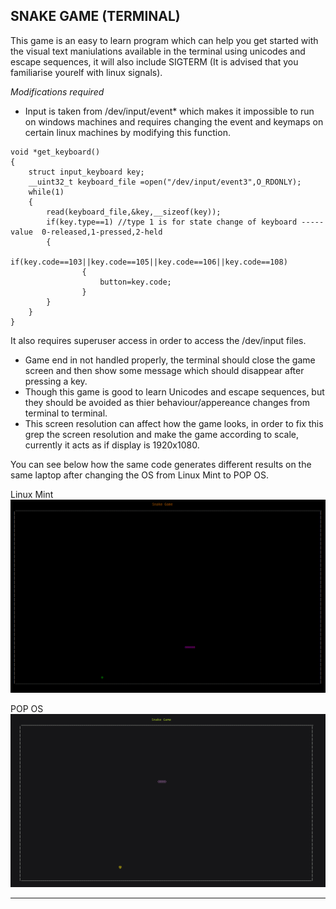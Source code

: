 ## __SNAKE GAME (TERMINAL)__

This game is an easy to learn program which can help you get started with the visual text maniulations available in the terminal using unicodes and escape sequences, it will also include SIGTERM (It is advised that you familiarise yourelf with linux signals). 

_Modifications required_

* Input is taken from /dev/input/event* which makes it impossible to run on windows machines and requires changing the event and keymaps on certain linux machines by modifying this function.

```
void *get_keyboard() 
{
	struct input_keyboard key;
	__uint32_t keyboard_file =open("/dev/input/event3",O_RDONLY);
	while(1)
	{
		read(keyboard_file,&key,__sizeof(key));	 
		if(key.type==1) //type 1 is for state change of keyboard -----  value  0-released,1-pressed,2-held 
		{ 
			if(key.code==103||key.code==105||key.code==106||key.code==108)
				{
                    button=key.code;
                }
		}
	}
}
```

It also requires superuser access in order to access the /dev/input files.

* Game end in not handled properly, the terminal should close the game screen and then show some message which should disappear after pressing a key.
* Though this game is good to learn Unicodes and escape sequences, but they should be avoided as thier behaviour/appereance changes from terminal 
to terminal.  
* This screen resolution can affect how the game looks, in order to fix this grep the screen resolution and make the game according to scale, currently it acts as if display is 1920x1080.

You can see below how the same code generates different results on the same laptop after changing the OS from Linux Mint to POP OS.
 

Linux Mint
![Snake_game_Mint](../images/snake_game.png)

POP OS
![Snake_game_POP](../images/snake_game_2.png)


___________________________________________________________________________
